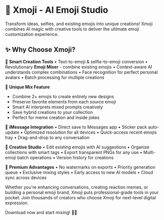 # 🎨 Xmoji - AI Emoji Studio

Transform ideas, selfies, and existing emojis into unique creations! Xmoji combines AI magic with creative tools to deliver the ultimate emoji customization experience.

## ✨ Why Choose Xmoji?

🤖 **Smart Creation Tools**
• Text-to-emoji & selfie-to-emoji conversion
• Revolutionary **Emoji Mixer** - combine existing emojis
• Context-aware AI understands complex combinations
• Face recognition for perfect personal avatars
• Batch processing for multiple creations

🔀 **Unique Mix Feature**
- Combine 2+ emojis to create entirely new designs
- Preserve favorite elements from each source emoji
- Smart AI interprets mixed prompts creatively
- Save hybrid creations to your collection
- Perfect for meme creation and inside jokes

📱 **iMessage Integration**
• Direct save to Messages app
• Sticker pack auto-update
• Optimized resolution for all devices
• Quick-access recent emojis tray
• Drag-and-drop to any conversation

🎨 **Creative Studio**
• Edit existing emojis with AI suggestions
• Organize collections with smart tags
• Export transparent PNGs for any use
• Multi-emoji batch operations
• Version history for creations

🌟 **Premium Advantages**
• No watermarks on exports
• Priority generation queue
• Exclusive mixing styles
• Early access to new AI models
• Cloud sync across devices

Whether you're enhancing conversations, creating reaction memes, or building a personal emoji brand, Xmoji puts professional-grade tools in your pocket. Join thousands of creators who choose Xmoji for next-level digital expression.

Download now and start mixing! 🚀✨
